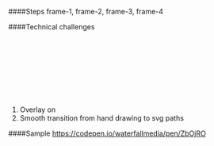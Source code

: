 ####Steps 
frame-1, frame-2, frame-3, frame-4

####Technical challenges
1. Overlay <canvas> on <svg>, background of <canvas> should be transparent in order to show the underlying <svg>
2. Smooth transition from hand drawing to svg paths

####Sample
https://codepen.io/waterfallmedia/pen/ZbOjRO